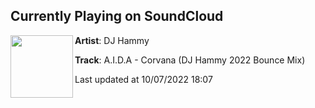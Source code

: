## Currently Playing on SoundCloud

[<img align="left" width="100" src="https://i1.sndcdn.com/artworks-3GOd6S39Ben2SqKW-98znqw-t500x500.jpg">](https://soundcloud.com/hambolicious/aida-corvana-dj-hammy-2022-bounce-mix)

**Artist**: DJ Hammy 

**Track**: A.I.D.A - Corvana (DJ Hammy 2022 Bounce Mix)

Last updated at 10/07/2022 18:07

